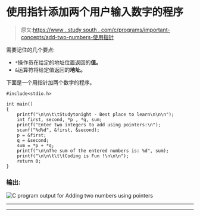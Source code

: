 # 使用指针添加两个用户输入数字的程序

> 原文:[https://www . study south . com/c/programs/important-concepts/add-two-numbers-使用指针](https://www.studytonight.com/c/programs/important-concepts/adding-two-numbers-using-pointers)

需要记住的几个要点:

*   `*`操作员在给定的地址位置返回的**值。**
*   `&`运算符将给定值返回的**地址。**

下面是一个用指针加两个数字的程序。

```
#include<stdio.h>

int main()
{
    printf("\n\n\t\tStudytonight - Best place to learn\n\n\n");
    int first, second, *p , *q, sum;
    printf("Enter two integers to add using pointers:\n");
    scanf("%d%d", &first, &second);
    p = &first;
    q = &second;
    sum = *p + *q;
    printf("\n\nThe sum of the entered numbers is: %d", sum);
    printf("\n\n\t\t\tCoding is Fun !\n\n\n");
    return 0;
}
```

### 输出:

![C program output for Adding two numbers using pointers](../Images/caeb8236a3db07c236309c3896786708.png)

* * *

* * *